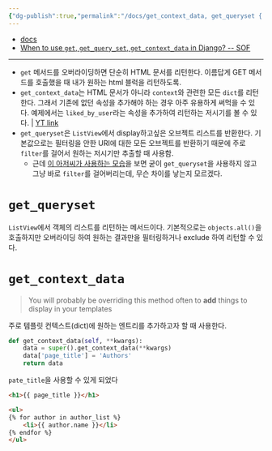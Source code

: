 ```yaml
---
{"dg-publish":true,"permalink":"/docs/get_context_data, get_queryset { django } { ListView }/","title":"get_context_data, get_queryset { django } { ListView }"}
---
```


- [docs](https://docs.djangoproject.com/en/4.1/ref/models/options/)
- [When to use `get`, `get_query_set`, `get_context_data` in Django? -- SOF](https://stackoverflow.com/questions/36950416/when-to-use-get-get-queryset-get-context-data-in-django)
---
- `get` 메서드를 오버라이딩하면 단순히 HTML 문서를 리턴한다. 이름답게 GET 메서드를 호출했을 때 내가 원하는 html 블럭을 리턴하도록.
- `get_context_data`는 HTML 문서가 아니라 `context`와 관련한 모든 `dict`를 리턴한다. 그래서 기존에 없던 속성을 추가해야 하는 경우 아주 유용하게 써먹을 수 있다. 예제에서는 `liked_by_user`라는 속성을 추가하여 리턴하는 저시기를 볼 수 있다. | [YT link](https://youtu.be/sMqDJovFO-Y?t=6682)
- `get_queryset`은 `ListView`에서 display하고싶은 오브젝트 리스트를 반환한다. 기본값으로는 필터링을 안한 URI에 대한 모든 오브젝트를 반환하기 때문에 주로 `filter`를 걸어서 원하는 저시기만 추출할 때 사용함.
	- 근데 [이 아저씨가 사용하는 모습](https://youtu.be/sMqDJovFO-Y?t=6815)을 보면 굳이 `get_queryset`을 사용하지 않고 그냥 바로 `filter`를 걸어버리는데, 무슨 차이를 낳는지 모르겠다.

# `get_queryset`

`ListView`에서 객체의 리스트를 리턴하는 메서드이다. 기본적으로는 `objects.all()`을 호출하지만 오버라이딩 하여 원하는 결과만을 필터링하거나 exclude 하여 리턴할 수 있다.

# `get_context_data`

> You will probably be overriding this method often to **add** things to display in your templates

주로 템플릿 컨텍스트(dict)에 원하는 엔트리를 추가하고자 할 때 사용한다.

```python
def get_context_data(self, **kwargs):
    data = super().get_context_data(**kwargs)
    data['page_title'] = 'Authors'
    return data
```

`pate_title`을 사용할 수 있게 되었다

```html
<h1>{{ page_title }}</h1>

<ul>
{% for author in author_list %}
    <li>{{ author.name }}</li>
{% endfor %}
</ul>
```
